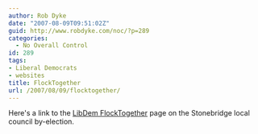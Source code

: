 ```yaml
---
author: Rob Dyke
date: "2007-08-09T09:51:02Z"
guid: http://www.robdyke.com/noc/?p=289
categories:
  - No Overall Control
id: 289
tags:
- Liberal Democrats
- websites
title: FlockTogether
url: /2007/08/09/flocktogether/
---
```

Here's a link to the [LibDem FlockTogether](http://www.flocktogether.org.uk/showMeetingPage.php?Meeting=2210 "LibDem FlockTogether page about stonebridge") page on the Stonebridge local council by-election.
